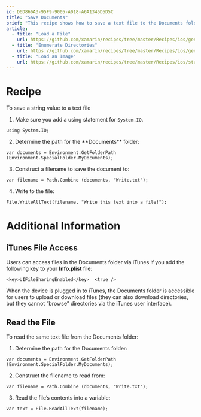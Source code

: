 ```yaml
---
id: D6D866A3-95F9-9005-A018-A6A1345D5D5C
title: "Save Documents"
brief: "This recipe shows how to save a text file to the Documents folder."
article:
  - title: "Load a File" 
    url: https://github.com/xamarin/recipes/tree/master/Recipes/ios/general/file_system/load_a_file
  - title: "Enumerate Directories" 
    url: https://github.com/xamarin/recipes/tree/master/Recipes/ios/general/file_system/enumerate_directories
  - title: "Load an Image" 
    url: https://github.com/xamarin/recipes/tree/master/Recipes/ios/standard_controls/image_view/load_an_image
---
```


<a name="Recipe" class="injected"></a>


# Recipe

To save a string value to a text file

<ol><li>Make sure you add a using statement for <code>System.IO</code>.</li></ol>


```
using System.IO;
```

<ol start="2"><li>Determine the path for the **Documents** folder:</li></ol>


```
var documents = Environment.GetFolderPath (Environment.SpecialFolder.MyDocuments);
```

<ol start="3"><li>Construct a filename to save the document to:</li></ol>


```
var filename = Path.Combine (documents, "Write.txt");
```

<ol start="4"><li>Write to the file:</li></ol>


```
File.WriteAllText(filename, "Write this text into a file!");
```

 <a name="Additional_Information" class="injected"></a>


# Additional Information

 <a name="iTunes_File_Access" class="injected"></a>


## iTunes File Access

Users can access files in the Documents folder via iTunes if you add the
following key to your **Info.plist** file:

```
<key>UIFileSharingEnabled</key>  <true />
```

When the device is plugged in to iTunes, the Documents folder is accessible
for users to upload or download files (they can also download directories, but
they cannot “browse” directories via the iTunes user interface).

 <a name="Read_the_File" class="injected"></a>


## Read the File

To read the same text file from the Documents folder:

<ol start="1"><li>Determine the path for the Documents folder:</li></ol>


```
var documents = Environment.GetFolderPath (Environment.SpecialFolder.MyDocuments);
```

<ol start="2"><li>Construct the filename to read from:</li></ol>


```
var filename = Path.Combine (documents, "Write.txt");
```

<ol start="3"><li>Read the file’s contents into a variable:</li></ol>


```
var text = File.ReadAllText(filename);
```

